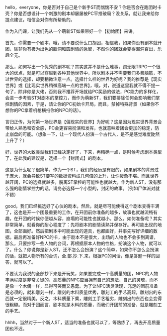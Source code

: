 <title>ST开团手册·表</title>
<meta name="GENERATOR" content="WinCHM">
<meta http-equiv="Content-Type" content="text/html; charset=gb2312">
<br>hello，everyone，你是否对于自己是个新手ST而惴惴不安？你是否会在跑团时卡壳？你是否想设计一个刺激的剧本却屡屡被PC平推破局？没关系，就让我来给你提点建议，相信会对你有所帮助的。
<br>
<br>作为入门课，让我们先从一个萌新ST如果带好一个【初始团】来讲。
<br>
<br>首先，你需要一个剧本，哦，请不要说什么口胡团，相信我，如果你没有剧本就开团，除非你有极为出色的脑洞和圆剧情的急智，不然你的团就会变得漏洞百出，乐趣全无。
<br>
<br>那么，如何写出一个优秀的剧本呢？其实这并不是什么难事，跑无限TRPG一个很大的优点，就是可以穿越到各种其他世界中，所以剧本并不需要我们多费脑筋，不过世界的选择，却要稍微注意一点。选择什么样的世界为好呢？我的推荐是【现实世界】或【比现实世界稍微高端一点的世界】，哦，对，说道这里我就不得不提一句了，除非你是大佬，否则我不推荐开场就给PC奖励的做法，PC能力的多样化，会进一步考验ST对剧本的掌控力，而作为萌新ST，我们要排除任何会影响我们掌控剧情的因素，于是，请让你的PC初始卡开局，而且，禁掉特殊背景（如果你不想你的PC拿着机枪横扫你的NPC的话）。
<br>
<br>言归正传，为何第一场世界是【偏现实的世界】为好呢？这是因为现实世界背景会带给人熟悉和安全感，PC会更容易扮演和发挥，也就意味着团会更加的稳定，防止崩盘的可能。（想象一下，让一个现代人扮演一个古代人，是不是感觉难度陡然上升了？）
<br>
<br>好，世界的大致类型我们已经决定好了，下来，再精确一点，是时候考虑剧本类型了，在此我的建议是，选择一个【封闭式】的剧本。
<br>
<br>这是为什么呢？很简单，作为一个ST，我们的经历是有限的，如果剧本的背景过于庞大，就会导致ST要写的数据资料成几何倍的上升，让你疲惫不堪。而且世界越开阔，PC的选择就越多，脱离ST掌控的可能性也就越大，作为新人ST，没有那么强的剧情掌控力的话，请务必选择一个小型的，封闭的故事。（例如尸体派对就不错）
<br>
<br>good，我们已经挑选好了心仪的剧本，然后，就是尽可能使得这个剧本变得丰满了，这也是开一个团最重要的工作，在开团前你准备的越多，故事也就越流畅有趣，在开团的时候你便越从容，崩塌的可能性也就越小。那么，如何准备呢？其实非常简单，就看你的耐心程度了：先将剧本的剧情读熟并保存好。再可能出现的地图，全部画好。然后把剧本中可能出现的道具，也都画好，并事先写好详细的数据。最后再准备好NPC的卡，由于剧本不是很大，出场的人物也不会多到离谱，那么，只要抄写一些人物的台词，再根据原本人物的性格，扮演这个人物，就可以了。什么？你说你是新人ST，还不怎么会扮演？这个简单，如果你不怎么会扮演的话，就把人物所有的台词，全.部.抄.下.来，根据PC的问话，像是答题一样的回答，就可以了。
<br>
<br>不要认为我说的全部抄下来是开玩笑，如果要完成一个高质量的团，NPC的人物丰满程度是非常关键的，高质量的NPC应当拥有自己的想法，自己的灵魂，而不是像一个木偶一样，显得可笑而又愚蠢。为了让NPC活灵活现，充足的团前准备是必须的，就和雕刻一样，雕刻的木料质量优秀，雕刻工的手艺高超，雕刻出的东西就一定很精美。反之，木料质量下乘，雕刻工手艺粗劣，雕刻出的东西也会变得很粗糙。而对于团而言，剧本就是木料的质量，而我们开团前的准备，就是雕刻工的手艺。
<br>
<br>hhhh，当然对于一个新人ST，适当的准备也就可以了，等熟练了，再去开高质量团也不迟。
<br>